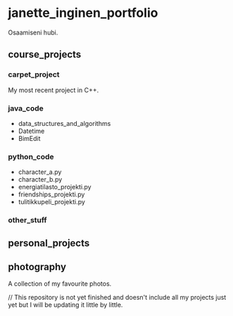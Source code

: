 # janette_inginen_portfolio
Osaamiseni hubi.

## course_projects
### carpet_project
My most recent project in C++.

### java_code
* data_structures_and_algorithms
* Datetime
* BimEdit


### python_code
* character_a.py
* character_b.py
* energiatilasto_projekti.py
* friendships_projekti.py
* tulitikkupeli_projekti.py

### other_stuff

## personal_projects

## photography
A collection of my favourite photos.


// This repository is not yet finished and doesn't include all my projects just yet but I will be updating it little by little.
